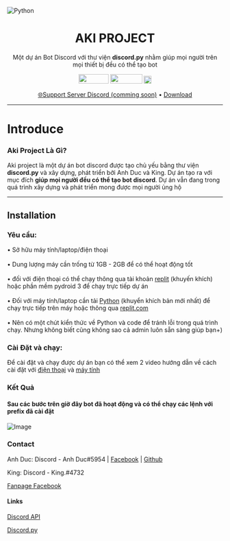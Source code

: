 ![Python](https://cdn.discordapp.com/attachments/1044645181577760869/1044941280402210856/taoanhdep_mega_logo_66513.jpg)
<h1 align=center>AKI PROJECT</h1>
<p align="center">Một dự án Bot Discord với thư viện <strong>discord.py</strong> nhằm giúp mọi người trên mọi thiết bị đều có thể tạo bot</p>
<p align="center">
    <img src="https://img.shields.io/badge/python-3670A0?style=for-the-badge&logo=python&logoColor=ffdd54" width="70" height="22" style= "display: inline"/>
    <img src="https://badgen.net/github/commits/iotranvn/aki-bot" width="75" height="22"/>
    <img src="https://visitor-badge.glitch.me/badge?page_id=iotranvn.aki-bot" height="18"/>
</p>
<p align ="center"><a href="">🌐Support Server Discord (comming soon)</a> • <a href="https://github.com/iotranvn/aki-bot/archive/refs/heads/master.zip">Download</a></p>
<hr />

# Introduce 

<h3>Aki Project Là Gì?</h3>
<p>Aki project là một dự án bot discord được tạo chủ yếu bằng thư viện <strong>discord.py</strong> và xây dựng, phát triển bởi Anh Duc và King. Dự án tạo ra với mục đích <strong>giúp mọi người đều có thể tạo bot discord</strong>. Dự án vẫn đang trong quá trình xây dựng và phát triển mong được mọi người ủng hộ</p>
<hr />

## Installation

<h3>Yêu cầu:</h3>
<p>
    • Sở hữu máy tính/laptop/điện thoại</br></br>
    • Dung lượng máy cần trống từ 1GB - 2GB để có thể hoạt động tốt</br></br>
    • đối với điện thoại có thể chạy thông qua tài khoản <a href="https://replit.com">replit</a> (khuyến khích) hoặc phần mềm pydroid 3 để chạy trực tiếp dự án</br></br>
    • Đối với máy tính/laptop cần tải <a href="https://www.python.org/downloads/">Python</a> (khuyển khích bản mới nhất) để chạy trực tiếp trên máy hoặc thông qua <a href="https://replit.com">replit.com</a></br></br>
    • Nên có một chút kiển thức về Python và code để tránh lỗi trong quá trình chạy. Nhưng không biết cũng không sao cả admin luôn sẵn sàng giúp bạn+)
</p>
<h3>Cài Đặt và chạy:</h3>
<p>Để cài đặt và chạy được dự án bạn có thể xem 2 video hướng dẫn về cách cài đặt với <a href="https://youtu.be/0N-fgXdM2tA">điện thoại</a> và <a href="">máy tính</a></p>
<h3>Kết Quả</h3>
<h4>Sau các bước trên giờ đây bot đã hoạt động và có thể chạy các lệnh với prefix đã cài đặt</h4>

![Image](https://i.ibb.co/x8P8Q8m/image.png)

### Contact

<p>Anh Duc: Discord - Anh Duc#5954 | <a href="https://www.facebook.com/profile.php?id=100026348631060">Facebook</a> | <a href="https://github.com/CCcutcanh">Github</a></p>
<p>King: Discord - King.#4732</p>
<p><a href="https://www.facebook.com/profile.php?id=100086701778255">Fanpage Facebook</a>

#### Links

<p><a href ="https://github.com/discord/discord-api-docs">Discord API</a></p>
<p><a href="https://github.com/Rapptz/discord.py">Discord.py</a></p>

